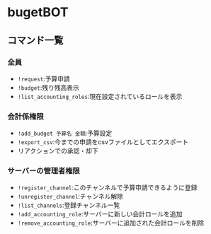 # bugetBOT
## コマンド一覧
  ### 全員
- `!request`:予算申請
- `!budget`:残り残高表示
- `!list_accounting_roles`:現在設定されているロールを表示

### 会計係権限
- `!add_budget 予算名 金額`:予算設定
- `!export_csv`:今までの申請をcsvファイルとしてエクスポート
- リアクションでの承認・却下

### サーバーの管理者権限
- `!register_channel`:このチャンネルで予算申請できるように登録
- `!unregister_channel`:チャンネル解除
- `!list_channels`:登録チャンネル一覧
- `!add_accounting_role`:サーバーに新しい会計ロールを追加
- `!remove_accounting_role`:サーバーに追加された会計ロールを削除

